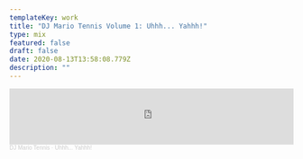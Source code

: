 ```yaml
---
templateKey: work
title: "DJ Mario Tennis Volume 1: Uhhh... Yahhh!"
type: mix
featured: false
draft: false
date: 2020-08-13T13:58:08.779Z
description: ""
---
```

<iframe width="100%" height="100" scrolling="no" frameborder="no" allow="autoplay" src="https://w.soundcloud.com/player/?url=https%3A//api.soundcloud.com/tracks/803097196&color=%23ff5500&auto_play=false&hide_related=false&show_comments=true&show_user=true&show_reposts=false&show_teaser=true&visual=true"></iframe><div style="font-size: 10px; color: #cccccc;line-break: anywhere;word-break: normal;overflow: hidden;white-space: nowrap;text-overflow: ellipsis; font-family: Interstate,Lucida Grande,Lucida Sans Unicode,Lucida Sans,Garuda,Verdana,Tahoma,sans-serif;font-weight: 100;"><a href="https://soundcloud.com/user-152775650" title="DJ Mario Tennis" target="_blank" style="color: #cccccc; text-decoration: none;">DJ Mario Tennis</a> · <a href="https://soundcloud.com/user-152775650/wah-yahoo" title="Uhhh... Yahhh!" target="_blank" style="color: #cccccc; text-decoration: none;">Uhhh... Yahhh!</a></div>